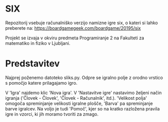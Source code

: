 ﻿# SIX

Repozitorij vsebuje računalniško verzijo namizne igre six, o kateri si lahko preberete na: https://boardgamegeek.com/boardgame/20195/six

Projekt se izvaja v okviru predmeta Programiranje 2 na Fakulteti za matematiko in fiziko v Ljubljani.

# Predstavitev

Najprej poženemo datoteko sliks.py.
Odpre se igralno polje z orodno vrstico s pomočjo katere prilagajamo igro.

V 'Igra' najdemo klic 'Nova igra'. V 'Nastavitve igre' nastavimo željeni način igranja ('Človek - Človek', 'Človek - Računalnik', itd.). 'Velikost polja' omogoča spreminjanje velikosti igralne plošče, 'Barva' pa spreminjanje barve igralcev. Na voljo je tudi 'Pomoč', kjer so na kratko razložena pravila igre in vzorci, ki jih moramo tvoriti za zmago.








